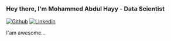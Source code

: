 ### Hey there, I'm Mohammed Abdul Hayy - Data Scientist

[![Github](https://img.shields.io/github/followers/abdulhayy?label=abdulhayy&style=social)](https://github.com/abdulhayyabdu)
[![Linkedin](https://img.shields.io/badge/-abdulhayy-blue?style=flat&logo=Linkedin&logoColor=white&link=https://www.linkedin.com/in/abdulhayy/)](https://www.linkedin.com/in/abdulhayy/)


I'am awesome...
